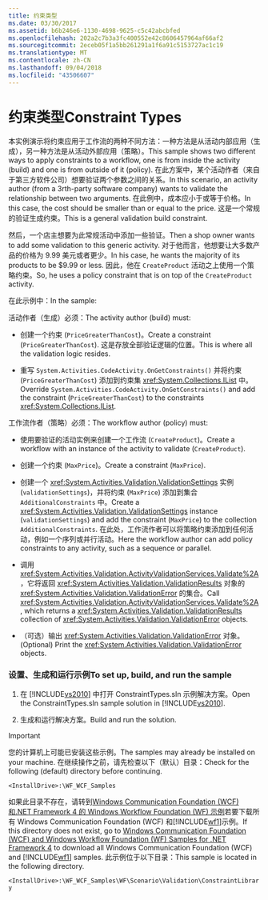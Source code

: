 ```yaml
---
title: 约束类型
ms.date: 03/30/2017
ms.assetid: b6b246e6-1130-4698-9625-c5c42abcbfed
ms.openlocfilehash: 202a2c7b3a3fc400552e42c8606457964af66af2
ms.sourcegitcommit: 2eceb05f1a5bb261291a1f6a91c5153727ac1c19
ms.translationtype: MT
ms.contentlocale: zh-CN
ms.lasthandoff: 09/04/2018
ms.locfileid: "43506607"
---
```

# <a name="constraint-types"></a><span data-ttu-id="0e1e7-102">约束类型</span><span class="sxs-lookup"><span data-stu-id="0e1e7-102">Constraint Types</span></span>
<span data-ttu-id="0e1e7-103">本实例演示将约束应用于工作流的两种不同方法：一种方法是从活动内部应用（生成），另一种方法是从活动外部应用（策略）。</span><span class="sxs-lookup"><span data-stu-id="0e1e7-103">This sample shows two different ways to apply constraints to a workflow, one is from inside the activity (build) and one is from outside of it (policy).</span></span> <span data-ttu-id="0e1e7-104">在此方案中，某个活动作者（来自于第三方软件公司）想要验证两个参数之间的关系。</span><span class="sxs-lookup"><span data-stu-id="0e1e7-104">In this scenario, an activity author (from a 3rth-party software company) wants to validate the relationship between two arguments.</span></span> <span data-ttu-id="0e1e7-105">在此例中，成本应小于或等于价格。</span><span class="sxs-lookup"><span data-stu-id="0e1e7-105">In this case, the cost should be smaller than or equal to the price.</span></span> <span data-ttu-id="0e1e7-106">这是一个常规的验证生成约束。</span><span class="sxs-lookup"><span data-stu-id="0e1e7-106">This is a general validation build constraint.</span></span>  
  
 <span data-ttu-id="0e1e7-107">然后，一个店主想要为此常规活动中添加一些验证。</span><span class="sxs-lookup"><span data-stu-id="0e1e7-107">Then a shop owner wants to add some validation to this generic activity.</span></span> <span data-ttu-id="0e1e7-108">对于他而言，他想要让大多数产品的价格为 9.99 美元或者更少。</span><span class="sxs-lookup"><span data-stu-id="0e1e7-108">In his case, he wants the majority of its products to be $9.99 or less.</span></span> <span data-ttu-id="0e1e7-109">因此，他在 `CreateProduct` 活动之上使用一个策略约束。</span><span class="sxs-lookup"><span data-stu-id="0e1e7-109">So, he uses a policy constraint that is on top of the `CreateProduct` activity.</span></span>  
  
 <span data-ttu-id="0e1e7-110">在此示例中：</span><span class="sxs-lookup"><span data-stu-id="0e1e7-110">In the sample:</span></span>  
  
 <span data-ttu-id="0e1e7-111">活动作者（生成）必须：</span><span class="sxs-lookup"><span data-stu-id="0e1e7-111">The activity author (build) must:</span></span>  
  
-   <span data-ttu-id="0e1e7-112">创建一个约束 (`PriceGreaterThanCost`)。</span><span class="sxs-lookup"><span data-stu-id="0e1e7-112">Create a constraint (`PriceGreaterThanCost`).</span></span> <span data-ttu-id="0e1e7-113">这是存放全部验证逻辑的位置。</span><span class="sxs-lookup"><span data-stu-id="0e1e7-113">This is where all the validation logic resides.</span></span>  
  
-   <span data-ttu-id="0e1e7-114">重写 `System.Activities.CodeActivity.OnGetConstraints()` 并将约束 (`PriceGreaterThanCost`) 添加到约束集 <xref:System.Collections.IList> 中。</span><span class="sxs-lookup"><span data-stu-id="0e1e7-114">Override `System.Activities.CodeActivity.OnGetConstraints()` and add the constraint (`PriceGreaterThanCost`) to the constraints <xref:System.Collections.IList>.</span></span>  
  
 <span data-ttu-id="0e1e7-115">工作流作者（策略）必须：</span><span class="sxs-lookup"><span data-stu-id="0e1e7-115">The workflow author (policy) must:</span></span>  
  
-   <span data-ttu-id="0e1e7-116">使用要验证的活动实例来创建一个工作流 (`CreateProduct`)。</span><span class="sxs-lookup"><span data-stu-id="0e1e7-116">Create a workflow with an instance of the activity to validate (`CreateProduct`).</span></span>  
  
-   <span data-ttu-id="0e1e7-117">创建一个约束 (`MaxPrice`)。</span><span class="sxs-lookup"><span data-stu-id="0e1e7-117">Create a constraint (`MaxPrice`).</span></span>  
  
-   <span data-ttu-id="0e1e7-118">创建一个 <xref:System.Activities.Validation.ValidationSettings> 实例 (`validationSettings`)，并将约束 (`MaxPrice`) 添加到集合 `AdditionalConstraints` 中。</span><span class="sxs-lookup"><span data-stu-id="0e1e7-118">Create a <xref:System.Activities.Validation.ValidationSettings> instance (`validationSettings`) and add the constraint (`MaxPrice`) to the collection `AdditionalConstraints`.</span></span> <span data-ttu-id="0e1e7-119">在此处，工作流作者可以将策略约束添加到任何活动，例如一个序列或并行活动。</span><span class="sxs-lookup"><span data-stu-id="0e1e7-119">Here the workflow author can add policy constraints to any activity, such as a sequence or parallel.</span></span>  
  
-   <span data-ttu-id="0e1e7-120">调用 <xref:System.Activities.Validation.ActivityValidationServices.Validate%2A>，它将返回 <xref:System.Activities.Validation.ValidationResults> 对象的 <xref:System.Activities.Validation.ValidationError> 的集合。</span><span class="sxs-lookup"><span data-stu-id="0e1e7-120">Call <xref:System.Activities.Validation.ActivityValidationServices.Validate%2A>, which returns a <xref:System.Activities.Validation.ValidationResults> collection of <xref:System.Activities.Validation.ValidationError> objects.</span></span>  
  
-   <span data-ttu-id="0e1e7-121">（可选）输出 <xref:System.Activities.Validation.ValidationError> 对象。</span><span class="sxs-lookup"><span data-stu-id="0e1e7-121">(Optional) Print the <xref:System.Activities.Validation.ValidationError> objects.</span></span>  
  
### <a name="to-set-up-build-and-run-the-sample"></a><span data-ttu-id="0e1e7-122">设置、生成和运行示例</span><span class="sxs-lookup"><span data-stu-id="0e1e7-122">To set up, build, and run the sample</span></span>  
  
1.  <span data-ttu-id="0e1e7-123">在 [!INCLUDE[vs2010](../../../../includes/vs2010-md.md)] 中打开 ConstraintTypes.sln 示例解决方案。</span><span class="sxs-lookup"><span data-stu-id="0e1e7-123">Open the ConstraintTypes.sln sample solution in [!INCLUDE[vs2010](../../../../includes/vs2010-md.md)].</span></span>  
  
2.  <span data-ttu-id="0e1e7-124">生成和运行解决方案。</span><span class="sxs-lookup"><span data-stu-id="0e1e7-124">Build and run the solution.</span></span>  
  
> [!IMPORTANT]
>  <span data-ttu-id="0e1e7-125">您的计算机上可能已安装这些示例。</span><span class="sxs-lookup"><span data-stu-id="0e1e7-125">The samples may already be installed on your machine.</span></span> <span data-ttu-id="0e1e7-126">在继续操作之前，请先检查以下（默认）目录：</span><span class="sxs-lookup"><span data-stu-id="0e1e7-126">Check for the following (default) directory before continuing.</span></span>  
>   
>  `<InstallDrive>:\WF_WCF_Samples`  
>   
>  <span data-ttu-id="0e1e7-127">如果此目录不存在，请转到[Windows Communication Foundation (WCF) 和.NET Framework 4 的 Windows Workflow Foundation (WF) 示例](https://go.microsoft.com/fwlink/?LinkId=150780)若要下载所有 Windows Communication Foundation (WCF) 和[!INCLUDE[wf1](../../../../includes/wf1-md.md)]示例。</span><span class="sxs-lookup"><span data-stu-id="0e1e7-127">If this directory does not exist, go to [Windows Communication Foundation (WCF) and Windows Workflow Foundation (WF) Samples for .NET Framework 4](https://go.microsoft.com/fwlink/?LinkId=150780) to download all Windows Communication Foundation (WCF) and [!INCLUDE[wf1](../../../../includes/wf1-md.md)] samples.</span></span> <span data-ttu-id="0e1e7-128">此示例位于以下目录：</span><span class="sxs-lookup"><span data-stu-id="0e1e7-128">This sample is located in the following directory.</span></span>  
>   
>  `<InstallDrive>:\WF_WCF_Samples\WF\Scenario\Validation\ConstraintLibrary`
